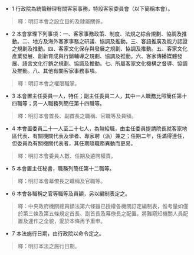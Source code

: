 * 1 行政院為統籌辦理有關客家事務，特設客家委員會（以下簡稱本會）。

> 釋：明訂本會之設立目的及隸屬關係。

* 2 本會掌理下列事項：一、客家事務政策、制度、法規之綜合規劃、協調及推動。二、地方及海外客家事務之研議、協調及推動。三、客語推廣及能力認證之規劃及推動。四、客家文化保存與發展之規劃、協調及推動。五、客家文化產業發展、創新育成與行銷輔導之規劃、協調及推動。六、客家傳播媒體發展、語言文化行銷之規劃、協調及推動。七、所屬客家文化機構之督導、協調及推動。八、其他有關客家事務事項。

> 釋：明訂本會之權限職掌。

* 3 本會置主任委員一人，特任；副主任委員二人，其中一人職務比照簡任第十四職等；另一人職務列簡任第十四職等。

> 釋：明訂本會首長、副首長之職稱、官職等及員額。

* 4 本會置委員二十一人至二十七人，為無給職，由主任委員提請院長就客家地區代表、有關機關代表及學者、專家聘（派）兼之；任期二年，任滿得連任，但委員為有關機關代表者，其任期隨職務異動而更易。

> 釋：明訂本會委員人數、任期及遴聘權責。

* 5 本會置主任秘書，職務列簡任第十二職等。

> 釋：明訂本會幕僚長之職稱及官職等。

* 6 本會各職稱之官等職等及員額，另以編制表定之。

> 釋：中央政府機關總員額法第六條雖已授權各機關訂定編制表，惟考量如僅於第三條及第五條規定首長、副首長及幕僚長之配置，將難窺知機關人員配置及運作之全貌，爰於本條再予重申。

* 7 本法施行日期，由行政院以命令定之。

> 釋：明訂本法之施行日期。

